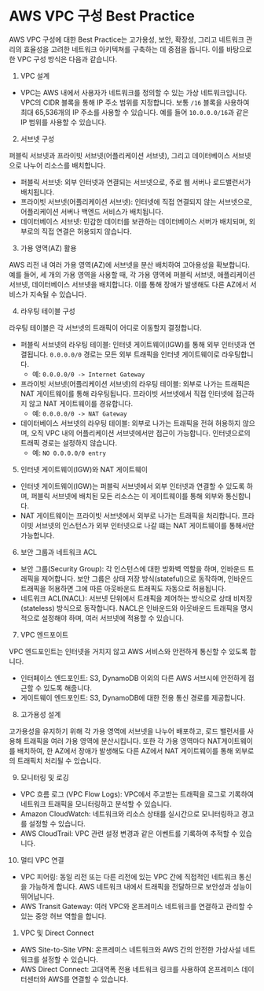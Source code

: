 # AWS VPC 구성 Best Practice

AWS VPC 구성에 대한 Best Practice는 고가용성, 보안, 확장성, 그리고 네트워크 관리의 효율성을 고려한 네트워크 아키텍쳐를 구축하는 데 중점을 둡니다. 이를 바탕으로 한 VPC 구성 방식은 다음과 같습니다.

1. VPC 설계

- VPC는 AWS 내에서 사용자가 네트워크를 정의할 수 있는 가상 네트워크입니다. VPC의 CIDR 블록을 통해 IP 주소 범위를 지정합니다. 보통 `/16` 블록을 사용하여 최대 65,536개의 IP 주소를 사용할 수 있습니다. 예를 들어 `10.0.0.0/16`과 같은 IP 범위를 사용할 수 있습니다.

2. 서브넷 구성

퍼블릭 서브넷과 프라이빗 서브넷(어플리케이션 서브넷), 그리고 데이터베이스 서브넷으로 나누어 리소스를 배치합니다.

- 퍼블릭 서브넷: 외부 인터넷과 연결되는 서브넷으로, 주로 웹 서버나 로드밸런서가 배치됩니다.
- 프라이빗 서브넷(어플리케이션 서브넷): 인터넷에 직접 연결되지 않는 서브넷으로, 어플리케이션 서버나 백엔드 서비스가 배치됩니다.
- 데이터베이스 서브넷: 민감한 데이터를 보관하는 데이터베이스 서버가 배치되며, 외부로의 직접 연결은 허용되지 않습니다.

3. 가용 영역(AZ) 활용

AWS 리전 내 여러 가용 영역(AZ)에 서브넷을 분산 배치하여 고아용성을 확보합니다. 예를 들어, 세 개의 가용 영역을 사용할 때, 각 가용 영역에 퍼블릭 서브넷, 애플리케이션 서브넷, 데이터베이스 서브넷을 배치합니다. 이를 통해 장애가 발생해도 다른 AZ에서 서비스가 지속될 수 있습니다.

4. 라우팅 테이블 구성

라우팅 테이블은 각 서브넷의 트래픽이 어디로 이동할지 결정합니다.

- 퍼블릭 서브넷의 라우팅 테이블: 인터넷 게이트웨이(IGW)를 통해 외부 인터넷과 연결됩니다. `0.0.0.0/0` 경로는 모든 외부 트래픽을 인터넷 게이트웨이로 라우팅합니다.
  - 예: `0.0.0.0/0 -> Internet Gateway`
- 프라이빗 서브넷(어플리케이션 서브넷)의 라우팅 테이블: 외부로 나가는 트래픽은 NAT 게이트웨이를 통해 라우팅됩니다. 프라이빗 서브넷에서 직접 인터넷에 접근하지 않고 NAT 게이트웨이를 경유합니다.
  - 예: `0.0.0.0/0 -> NAT Gateway`
- 데이터베이스 서브넷의 라우팅 테이블: 외부로 나가는 트래픽을 전혀 허용하지 않으며, 오직 VPC 내의 어플리케이션 서브넷에서만 접근이 가능합니다. 인터넷으로의 트래픽 경로는 설정하지 않습니다.
  - 예: `NO 0.0.0.0/0 entry`

5. 인터넷 게이트웨이(IGW)와 NAT 게이트웨이

- 인터넷 게이트웨이(IGW)는 퍼블릭 서브넷에서 외부 인터넷과 연결할 수 있도록 하며, 퍼블릭 서브넷에 배치된 모든 리소스는 이 게이트웨이를 통해 외부와 통신합니다.
- NAT 게이트웨이는 프라이빗 서브넷에서 외부로 나가는 트래픽을 처리합니다. 프라이빗 서브넷의 인스턴스가 외부 인터넷으로 나갈 떄는 NAT 게이트웨이를 통해서만 가능합니다.

6. 보안 그룹과 네트워크 ACL

- 보안 그룹(Security Group): 각 인스턴스에 대한 방화벽 역할을 하며, 인바운드 트래픽을 제어합니다. 보안 그룹은 상태 저장 방식(stateful)으로 동작하며, 인바운드 트래픽을 허용하면 그에 따른 아웃바운드 트래픽도 자동으로 허용됩니다.
- 네트워크 ACL(NACL): 서브넷 단위에서 트래픽을 제어하는 방식으로 상태 비저장(stateless) 방식으로 동작합니다. NACL은 인바운드와 아웃바운드 트래픽을 명시적으로 설정해야 하며, 여러 서브넷에 적용할 수 있습니다.

7. VPC 엔드포이트

VPC 엔드포인트는 인터넷을 거치지 않고 AWS 서비스와 안전하게 통신할 수 있도록 합니다.

- 인터페이스 엔드포인트: S3, DynamoDB 이외의 다른 AWS 서브시에 안전하게 접근할 수 있도록 해줍니다.
- 게이트웨이 엔드포인트: S3, DynamoDB에 대한 전용 통신 경로를 제공합니다.

8. 고가용성 설계

고가용성을 유지하기 위해 각 가용 영역에 서브넷을 나누어 배포하고, 로드 밸런서를 사용해 트래픽을 여러 가용 영역에 분산시킵니다. 또한 각 가용 영역마다 NAT게이트웨이를 배치하여, 한 AZ에서 장애가 발생해도 다른 AZ에서 NAT 게이트웨이를 통해 외부로의 트래픽치 처리될 수 있습니다.

9. 모니터링 및 로깅

- VPC 흐름 로그 (VPC Flow Logs): VPC에서 주고받는 트래픽을 로그로 기록하여 네트워크 트래픽을 모니터링하고 분석할 수 있습니다.
- Amazon CloudWatch: 네트워크와 리소스 상태를 실시간으로 모니터링하고 경고를 설정할 수 있습니다.
- AWS CloudTrail: VPC 관련 설정 변경과 같은 이벤트를 기록하여 추적할 수 있습니다.

10. 멀티 VPC 연결

- VPC 피어링: 동일 리전 또는 다른 리전에 있는 VPC 간에 직접적인 네트워크 통신을 가능하게 합니다. AWS 네트워크 내에서 트래픽을 전달하므로 보안성과 성능이 뛰어납니다.
- AWS Transit Gateway: 여러 VPC와 온프레미스 네트워크를 연결하고 관리할 수 있는 중앙 허브 역할을 합니다.

1. VPC 및 Direct Connect

- AWS Site-to-Site VPN: 온프레미스 네트워크와 AWS 간의 안전한 가상사설 네트워크를 설정할 수 있습니다.
- AWS Direct Connect: 고대역폭 전용 네트워크 링크를 사용하여 온프레미스 데이터센터와 AWS를 연결할 수 있습니다.
